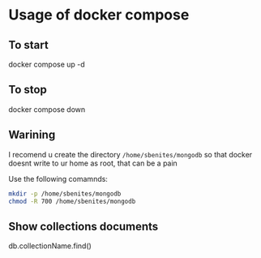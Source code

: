 # Usage of docker compose

## To start

docker compose up -d

## To stop

docker compose down

## Warining

I recomend u create the directory `/home/sbenites/mongodb` so that docker doesnt write to ur home as root, that can be a pain

Use the following comamnds:

```bash
mkdir -p /home/sbenites/mongodb
chmod -R 700 /home/sbenites/mongodb 
```


## Show collections documents

db.collectionName.find()